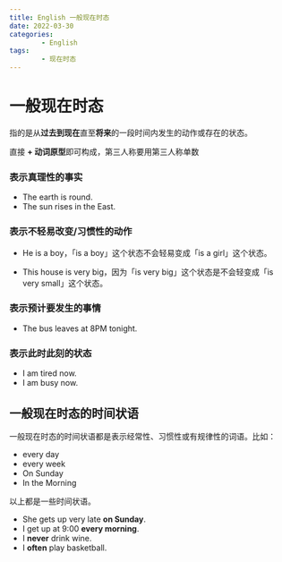 ```yaml
---
title: English 一般现在时态
date: 2022-03-30
categories:
        - English
tags:
        - 现在时态
---
```


# 一般现在时态

指的是从**过去到现在**直至**将来**的一段时间内发生的动作或存在的状态。

直接 **+ 动词原型**即可构成，第三人称要用第三人称单数

### 表示真理性的事实

- The earth is round.
- The sun rises in the East.

### 表示不轻易改变/习惯性的动作

- He is a boy，「is a boy」这个状态不会轻易变成「is a girl」这个状态。

- This house is very big，因为「is very big」这个状态是不会轻变成「is very small」这个状态。

### 表示预计要发生的事情

- The bus leaves at 8PM tonight.

### 表示此时此刻的状态

- I am tired now.
- I am busy now.

## 一般现在时态的时间状语

一般现在时态的时间状语都是表示经常性、习惯性或有规律性的词语。比如：

- every day
- every week
- On Sunday
- In the Morning

以上都是一些时间状语。

- She gets up very late **on Sunday**.
- I get up at 9:00 **every morning**.
- I **never** drink wine.
- I **often** play basketball.
